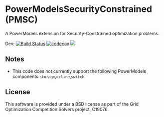 # PowerModelsSecurityConstrained (PMSC)

A PowerModels extension for Security-Constrained optimization problems.

Dev:
[![Build Status](https://travis-ci.org/lanl-ansi/PowerModelsSecurityConstrained.jl.svg?branch=master)](https://travis-ci.org/lanl-ansi/PowerModelsSecurityConstrained.jl)
[![codecov](https://codecov.io/gh/lanl-ansi/PowerModelsSecurityConstrained.jl/branch/master/graph/badge.svg)](https://codecov.io/gh/lanl-ansi/PowerModelsSecurityConstrained.jl)
[![](https://img.shields.io/badge/docs-dev-blue.svg)](https://lanl-ansi.github.io/PowerModelsSecurityConstrained.jl/dev/)


## Notes

* This code does not currently support the following PowerModels components `storage`,`dcline`,`switch`.


## License

This software is provided under a BSD license as part of the Grid Optimization
Competition Solvers project, C19076.
